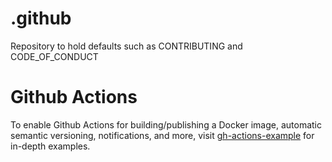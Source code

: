 # .github
Repository to hold defaults such as CONTRIBUTING and CODE_OF_CONDUCT

# Github Actions
To enable Github Actions for building/publishing a Docker image, automatic semantic versioning, notifications, and more, visit [gh-actions-example](https://github.com/blockstackpbc/gh-actions-example) for in-depth examples.
